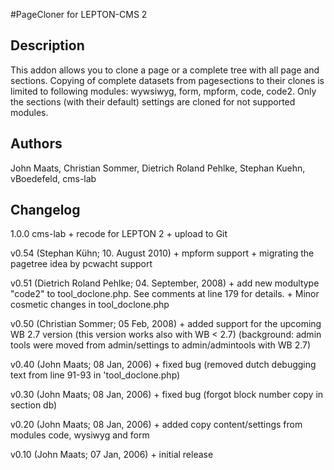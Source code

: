 #PageCloner
for LEPTON-CMS 2

## Description
This addon allows you to clone a page or a complete tree with all page and sections.
Copying of complete datasets from pagesections to their clones is limited to following 
modules: wywsiwyg, form, mpform, code, code2. 
Only the sections (with their default) settings are cloned for not supported modules.

## Authors
John Maats, Christian Sommer, Dietrich Roland Pehlke, Stephan Kuehn, vBoedefeld, cms-lab

## Changelog

1.0.0 cms-lab
	+ recode for LEPTON 2
	+ upload to Git  

v0.54 (Stephan Kühn; 10. August 2010)
	+ mpform support
	+ migrating the pagetree idea by pcwacht support 
        
v0.51 (Dietrich Roland Pehlke; 04. September, 2008)
	+ add new modultype "code2" to tool_doclone.php. See comments at line 179 for details.
	+ Minor cosmetic changes in tool_doclone.php
		
v0.50 (Christian Sommer; 05 Feb, 2008)
	+ added support for the upcoming WB 2.7 version (this version works also with WB < 2.7)
	  (background: admin tools were moved from admin/settings to admin/admintools with WB 2.7)

v0.40 (John Maats; 08 Jan, 2006)
	+ fixed bug (removed dutch debugging text from line 91-93 in 'tool_doclone.php)

v0.30 (John Maats; 08 Jan, 2006)
	+ fixed bug (forgot block number copy in section db)

v0.20 (John Maats; 08 Jan, 2006)
	+ added copy content/settings from modules code, wysiwyg and form

v0.10 (John Maats; 07 Jan, 2006)
	+ initial release